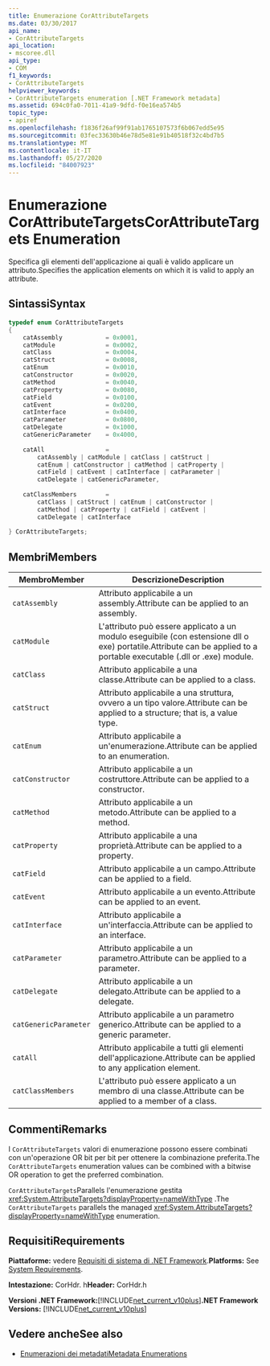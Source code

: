 ```yaml
---
title: Enumerazione CorAttributeTargets
ms.date: 03/30/2017
api_name:
- CorAttributeTargets
api_location:
- mscoree.dll
api_type:
- COM
f1_keywords:
- CorAttributeTargets
helpviewer_keywords:
- CorAttributeTargets enumeration [.NET Framework metadata]
ms.assetid: 694c0fa0-7011-41a9-9dfd-f0e16ea574b5
topic_type:
- apiref
ms.openlocfilehash: f1836f26af99f91ab1765107573f6b067edd5e95
ms.sourcegitcommit: 03fec33630b46e78d5e81e91b40518f32c4bd7b5
ms.translationtype: MT
ms.contentlocale: it-IT
ms.lasthandoff: 05/27/2020
ms.locfileid: "84007923"
---
```

# <a name="corattributetargets-enumeration"></a><span data-ttu-id="d1b44-102">Enumerazione CorAttributeTargets</span><span class="sxs-lookup"><span data-stu-id="d1b44-102">CorAttributeTargets Enumeration</span></span>
<span data-ttu-id="d1b44-103">Specifica gli elementi dell'applicazione ai quali è valido applicare un attributo.</span><span class="sxs-lookup"><span data-stu-id="d1b44-103">Specifies the application elements on which it is valid to apply an attribute.</span></span>  
  
## <a name="syntax"></a><span data-ttu-id="d1b44-104">Sintassi</span><span class="sxs-lookup"><span data-stu-id="d1b44-104">Syntax</span></span>  
  
```cpp  
typedef enum CorAttributeTargets  
{  
    catAssembly            = 0x0001,  
    catModule              = 0x0002,  
    catClass               = 0x0004,  
    catStruct              = 0x0008,  
    catEnum                = 0x0010,  
    catConstructor         = 0x0020,  
    catMethod              = 0x0040,  
    catProperty            = 0x0080,  
    catField               = 0x0100,  
    catEvent               = 0x0200,  
    catInterface           = 0x0400,  
    catParameter           = 0x0800,  
    catDelegate            = 0x1000,  
    catGenericParameter    = 0x4000,  
  
    catAll                 =
        catAssembly | catModule | catClass | catStruct |
        catEnum | catConstructor | catMethod | catProperty |
        catField | catEvent | catInterface | catParameter |
        catDelegate | catGenericParameter,  
  
    catClassMembers        =
        catClass | catStruct | catEnum | catConstructor |
        catMethod | catProperty | catField | catEvent |
        catDelegate | catInterface  
  
} CorAttributeTargets;  
```  
  
## <a name="members"></a><span data-ttu-id="d1b44-105">Membri</span><span class="sxs-lookup"><span data-stu-id="d1b44-105">Members</span></span>  
  
|<span data-ttu-id="d1b44-106">Membro</span><span class="sxs-lookup"><span data-stu-id="d1b44-106">Member</span></span>|<span data-ttu-id="d1b44-107">Descrizione</span><span class="sxs-lookup"><span data-stu-id="d1b44-107">Description</span></span>|  
|------------|-----------------|  
|`catAssembly`|<span data-ttu-id="d1b44-108">Attributo applicabile a un assembly.</span><span class="sxs-lookup"><span data-stu-id="d1b44-108">Attribute can be applied to an assembly.</span></span>|  
|`catModule`|<span data-ttu-id="d1b44-109">L'attributo può essere applicato a un modulo eseguibile (con estensione dll o exe) portatile.</span><span class="sxs-lookup"><span data-stu-id="d1b44-109">Attribute can be applied to a portable executable (.dll or .exe) module.</span></span>|  
|`catClass`|<span data-ttu-id="d1b44-110">Attributo applicabile a una classe.</span><span class="sxs-lookup"><span data-stu-id="d1b44-110">Attribute can be applied to a class.</span></span>|  
|`catStruct`|<span data-ttu-id="d1b44-111">Attributo applicabile a una struttura, ovvero a un tipo valore.</span><span class="sxs-lookup"><span data-stu-id="d1b44-111">Attribute can be applied to a structure; that is, a value type.</span></span>|  
|`catEnum`|<span data-ttu-id="d1b44-112">Attributo applicabile a un'enumerazione.</span><span class="sxs-lookup"><span data-stu-id="d1b44-112">Attribute can be applied to an enumeration.</span></span>|  
|`catConstructor`|<span data-ttu-id="d1b44-113">Attributo applicabile a un costruttore.</span><span class="sxs-lookup"><span data-stu-id="d1b44-113">Attribute can be applied to a constructor.</span></span>|  
|`catMethod`|<span data-ttu-id="d1b44-114">Attributo applicabile a un metodo.</span><span class="sxs-lookup"><span data-stu-id="d1b44-114">Attribute can be applied to a method.</span></span>|  
|`catProperty`|<span data-ttu-id="d1b44-115">Attributo applicabile a una proprietà.</span><span class="sxs-lookup"><span data-stu-id="d1b44-115">Attribute can be applied to a property.</span></span>|  
|`catField`|<span data-ttu-id="d1b44-116">Attributo applicabile a un campo.</span><span class="sxs-lookup"><span data-stu-id="d1b44-116">Attribute can be applied to a field.</span></span>|  
|`catEvent`|<span data-ttu-id="d1b44-117">Attributo applicabile a un evento.</span><span class="sxs-lookup"><span data-stu-id="d1b44-117">Attribute can be applied to an event.</span></span>|  
|`catInterface`|<span data-ttu-id="d1b44-118">Attributo applicabile a un'interfaccia.</span><span class="sxs-lookup"><span data-stu-id="d1b44-118">Attribute can be applied to an interface.</span></span>|  
|`catParameter`|<span data-ttu-id="d1b44-119">Attributo applicabile a un parametro.</span><span class="sxs-lookup"><span data-stu-id="d1b44-119">Attribute can be applied to a parameter.</span></span>|  
|`catDelegate`|<span data-ttu-id="d1b44-120">Attributo applicabile a un delegato.</span><span class="sxs-lookup"><span data-stu-id="d1b44-120">Attribute can be applied to a delegate.</span></span>|  
|`catGenericParameter`|<span data-ttu-id="d1b44-121">Attributo applicabile a un parametro generico.</span><span class="sxs-lookup"><span data-stu-id="d1b44-121">Attribute can be applied to a generic parameter.</span></span>|  
|`catAll`|<span data-ttu-id="d1b44-122">Attributo applicabile a tutti gli elementi dell'applicazione.</span><span class="sxs-lookup"><span data-stu-id="d1b44-122">Attribute can be applied to any application element.</span></span>|  
|`catClassMembers`|<span data-ttu-id="d1b44-123">L'attributo può essere applicato a un membro di una classe.</span><span class="sxs-lookup"><span data-stu-id="d1b44-123">Attribute can be applied to a member of a class.</span></span>|  
  
## <a name="remarks"></a><span data-ttu-id="d1b44-124">Commenti</span><span class="sxs-lookup"><span data-stu-id="d1b44-124">Remarks</span></span>  
 <span data-ttu-id="d1b44-125">I `CorAttributeTargets` valori di enumerazione possono essere combinati con un'operazione OR bit per bit per ottenere la combinazione preferita.</span><span class="sxs-lookup"><span data-stu-id="d1b44-125">The `CorAttributeTargets` enumeration values can be combined with a bitwise OR operation to get the preferred combination.</span></span>  
  
 <span data-ttu-id="d1b44-126">`CorAttributeTargets`Parallels l'enumerazione gestita <xref:System.AttributeTargets?displayProperty=nameWithType> .</span><span class="sxs-lookup"><span data-stu-id="d1b44-126">The `CorAttributeTargets` parallels the managed <xref:System.AttributeTargets?displayProperty=nameWithType> enumeration.</span></span>  
  
## <a name="requirements"></a><span data-ttu-id="d1b44-127">Requisiti</span><span class="sxs-lookup"><span data-stu-id="d1b44-127">Requirements</span></span>  
 <span data-ttu-id="d1b44-128">**Piattaforme:** vedere [Requisiti di sistema di .NET Framework](../../get-started/system-requirements.md).</span><span class="sxs-lookup"><span data-stu-id="d1b44-128">**Platforms:** See [System Requirements](../../get-started/system-requirements.md).</span></span>  
  
 <span data-ttu-id="d1b44-129">**Intestazione:** CorHdr. h</span><span class="sxs-lookup"><span data-stu-id="d1b44-129">**Header:** CorHdr.h</span></span>  
  
 <span data-ttu-id="d1b44-130">**Versioni .NET Framework:**[!INCLUDE[net_current_v10plus](../../../../includes/net-current-v10plus-md.md)]</span><span class="sxs-lookup"><span data-stu-id="d1b44-130">**.NET Framework Versions:** [!INCLUDE[net_current_v10plus](../../../../includes/net-current-v10plus-md.md)]</span></span>  
  
## <a name="see-also"></a><span data-ttu-id="d1b44-131">Vedere anche</span><span class="sxs-lookup"><span data-stu-id="d1b44-131">See also</span></span>

- [<span data-ttu-id="d1b44-132">Enumerazioni dei metadati</span><span class="sxs-lookup"><span data-stu-id="d1b44-132">Metadata Enumerations</span></span>](metadata-enumerations.md)
